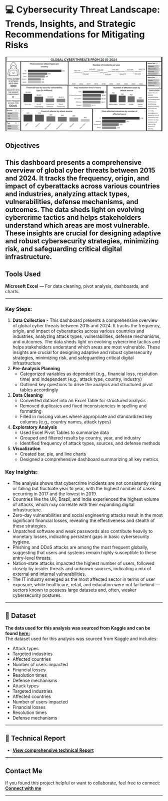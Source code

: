 # 💻 Cybersecurity Threat Landscape: Trends, Insights, and Strategic Recommendations for Mitigating Risks
![Dashboard Preview](https://github.com/favy-codez/Cybersecurity-Threat-Landscape-Trends-Insights-and-Strategic-Recommendations-for-Mitigating-Risks/blob/main/Screenshot%20(594).png)

## Objectives
This dashboard presents a comprehensive overview of global cyber threats between 2015 and 2024. It tracks the frequency, origin, and impact of cyberattacks across various countries and industries, analyzing attack types, vulnerabilities, defense mechanisms, and outcomes. The data sheds light on evolving cybercrime tactics and helps stakeholders understand which areas are most vulnerable. These insights are crucial for designing adaptive and robust cybersecurity strategies, minimizing risk, and safeguarding critical digital infrastructure.
---

## Tools Used
**Microsoft Excel** — For data cleaning, pivot analysis, dashboards, and charts.

---

### Key Steps:
1. **Data Collection** - This dashboard presents a comprehensive overview of global cyber threats between 2015 and 2024. It tracks the frequency, origin, and impact of cyberattacks across various countries and industries, analyzing attack types, vulnerabilities, defense mechanisms, and outcomes. The data sheds light on evolving cybercrime tactics and helps stakeholders understand which areas are most vulnerable. These insights are crucial for designing adaptive and robust cybersecurity strategies, minimizing risk, and safeguarding critical digital infrastructure
2. **Pre-Analysis Planning**
    - Categorized variables as dependent (e.g., financial loss, resolution time) and independent (e.g., attack type, country, industry)
    - Outlined key questions to drive the analysis and structured pivot tables accordingly
3. **Data Cleaning**  
   - Converted dataset into an Excel Table for structured analysis
   - Removed duplicates and fixed inconsistencies in spelling and formatting
   - Filled in missing values where appropriate and standardized key columns (e.g., country names, attack types)
4. **Exploratory Analysis**  
   - Used Excel Pivot Tables to summarize data
   - Grouped and filtered results by country, year, and industry
   - Identified frequency of attack types, sources, and defense methods
5. **Visualization**  
   - Created bar, pie, and line charts  
   - Designed a comprehensive dashboard summarizing all key metrics

### Key Insights:
- The analysis shows that cybercrime incidents are not consistently rising or falling but fluctuate year to year, with the highest number of cases occurring in 2017 and the lowest in 2019.
- Countries like the UK, Brazil, and India experienced the highest volume of attacks, which may correlate with their expanding digital infrastructure.
- Zero-day vulnerabilities and social engineering attacks result in the most significant financial losses, revealing the effectiveness and stealth of these strategies.
- Unpatched software and weak passwords also contribute heavily to monetary losses, indicating persistent gaps in basic cybersecurity hygiene.
- Phishing and DDoS attacks are among the most frequent globally, suggesting that users and systems remain highly susceptible to these entry-level threats.
- Nation-state attacks impacted the highest number of users, followed closely by insider threats and unknown sources, indicating a mix of external and internal vulnerabilities.
- The IT industry emerged as the most affected sector in terms of user exposure, while healthcare, retail, and education were not far behind — sectors known to possess large datasets and, often, weaker cybersecurity postures.
---

## 📂 Dataset
**The data used for this analysis was sourced from Kaggle and can be found [here:](https://www.kaggle.com/datasets/atharvasoundankar/global-cybersecurity-threats-2015-2024)**  
The dataset used for this analysis was sourced from Kaggle and includes:
- Attack types
- Targeted industries
- Affected countries
- Number of users impacted
- Financial losses
- Resolution times
- Defense mechanisms
- Attack types
- Targeted industries
- Affected countries
- Number of users impacted
- Financial losses
- Resolution times
- Defense mechanisms

---
## 📄 Technical Report
- **[View comprehensive technical Report ](https://medium.com/@ezeliorafavour/cybersecurity-threat-landscape-trends-insights-and-strategic-recommendations-for-mitigating-ce41792c8948)**  
---

## Contact Me

If you found this project helpful or want to collaborate, feel free to connect:
[**Connect with me**](https://linktr.ee/ezelioragodsfavour)

---


